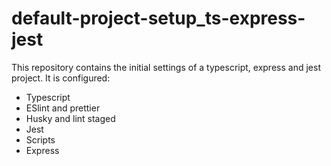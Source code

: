 # default-project-setup_ts-express-jest
This repository contains the initial settings of a typescript, express and jest project.
It is configured:
- Typescript
- ESlint and prettier
- Husky and lint staged
- Jest
- Scripts
- Express
